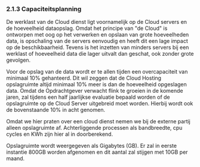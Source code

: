 ### 2.1.3 Capaciteitsplanning

De werklast van de Cloud dienst ligt voornamelijk op de Cloud servers en de hoeveelheid dataopslag. Omdat het principe van "de Cloud" is ontworpen met oog op het verwerken en opslaan van grote hoeveelheden data, is opschaling van de servers eenvoudig en heeft dit een lage impact op de beschikbaarheid. Tevens is het inzetten van minders servers bij een werklast of hoeveelheid data die lager uitvalt dan geschat, ook zonder grote gevolgen.

Voor de opslag van de data wordt er te allen tijden een overcapaciteit van minimaal 10% gehanteerd. Dit wil zeggen dat de Cloud Hosting opslagruimte altijd minimaal 10% meer is dan de hoeveelheid opgeslagen data. Omdat de Opdrachtgever verwacht flink te groeien in de komende jaren, zal tijdens een half jaarlijkse evaluatie bepaald worden of de opslagruimte op de Cloud Server uitgebreid moet worden. Hierbij wordt ook de bovenstaande 10% in acht genomen.

Omdat we hier praten over een cloud dienst nemen we bij de externe partij alleen opslagruimte af. Achterliggende processen als bandbreedte, cpu cycles en KWh zijn hier al in doorberekend.

Opslagruimte wordt weergegeven als Gigabytes (GB). Er zal in eerste instantie 800GB worden afgenomen en dit aantal zal stijgen met 10GB per maand.